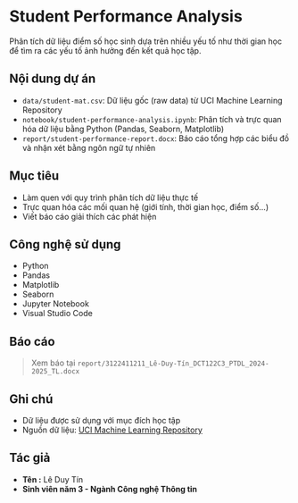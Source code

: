 # Student Performance Analysis  
Phân tích dữ liệu điểm số học sinh dựa trên nhiều yếu tố như thời gian học để tìm ra các yếu tố ảnh hưởng đến kết quả học tập.

## Nội dung dự án
- `data/student-mat.csv`: Dữ liệu gốc (raw data) từ UCI Machine Learning Repository
- `notebook/student-performance-analysis.ipynb`: Phân tích và trực quan hóa dữ liệu bằng Python (Pandas, Seaborn, Matplotlib)
- `report/student-performance-report.docx`: Báo cáo tổng hợp các biểu đồ và nhận xét bằng ngôn ngữ tự nhiên

## Mục tiêu
- Làm quen với quy trình phân tích dữ liệu thực tế
- Trực quan hóa các mối quan hệ (giới tính, thời gian học, điểm số…)
- Viết báo cáo giải thích các phát hiện

## Công nghệ sử dụng
- Python 
- Pandas
- Matplotlib
- Seaborn
- Jupyter Notebook
- Visual Studio Code

## Báo cáo
> Xem báo tại `report/3122411211_Lê-Duy-Tín_DCT122C3_PTDL_2024-2025_TL.docx`

## Ghi chú
- Dữ liệu được sử dụng với mục đích học tập
- Nguồn dữ liệu: [UCI Machine Learning Repository](https://archive.ics.uci.edu/dataset/320/student+performance)

## Tác giả
- **Tên :** Lê Duy Tín
- **Sinh viên năm 3 - Ngành Công nghệ Thông tin**
